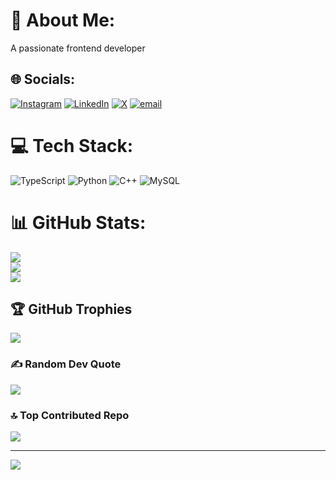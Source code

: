 # 💫 About Me:
A passionate frontend developer


## 🌐 Socials:
[![Instagram](https://img.shields.io/badge/Instagram-%23E4405F.svg?logo=Instagram&logoColor=white)](https://instagram.com/leslie_acquaye) [![LinkedIn](https://img.shields.io/badge/LinkedIn-%230077B5.svg?logo=linkedin&logoColor=white)](https://www.linkedin.com/in/isaiah-leslie-acquaye-749ba0366/) [![X](https://img.shields.io/badge/X-black.svg?logo=X&logoColor=white)](https://x.com/leslie_acquaye) [![email](https://img.shields.io/badge/Email-D14836?logo=gmail&logoColor=white)](mailto:lesacq007@gmail.com) 

# 💻 Tech Stack:
![TypeScript](https://img.shields.io/badge/typescript-%23007ACC.svg?style=for-the-badge&logo=typescript&logoColor=white) ![Python](https://img.shields.io/badge/python-3670A0?style=for-the-badge&logo=python&logoColor=ffdd54) ![C++](https://img.shields.io/badge/c++-%2300599C.svg?style=for-the-badge&logo=c%2B%2B&logoColor=white) ![MySQL](https://img.shields.io/badge/mysql-4479A1.svg?style=for-the-badge&logo=mysql&logoColor=white)
# 📊 GitHub Stats:
![](https://github-readme-stats.vercel.app/api?username=lesacq&theme=dark&hide_border=false&include_all_commits=true&count_private=true)<br/>
![](https://nirzak-streak-stats.vercel.app/?user=lesacq&theme=dark&hide_border=false)<br/>
![](https://github-readme-stats.vercel.app/api/top-langs/?username=lesacq&theme=dark&hide_border=false&include_all_commits=true&count_private=true&layout=compact)

## 🏆 GitHub Trophies
![](https://github-profile-trophy.vercel.app/?username=lesacq&theme=radical&no-frame=false&no-bg=true&margin-w=4)

### ✍️ Random Dev Quote
![](https://quotes-github-readme.vercel.app/api?type=horizontal&theme=radical)

### 🔝 Top Contributed Repo
![](https://github-contributor-stats.vercel.app/api?username=lesacq&limit=5&theme=dark&combine_all_yearly_contributions=true)

---
[![](https://visitcount.itsvg.in/api?id=lesacq&icon=2&color=4)](https://visitcount.itsvg.in)

<!-- Proudly created with GPRM ( https://gprm.itsvg.in ) -->
